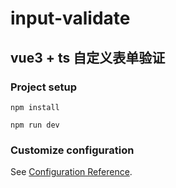 # input-validate
## vue3 + ts 自定义表单验证


### Project setup
```
npm install

npm run dev
```


### Customize configuration
See [Configuration Reference](https://cli.vuejs.org/config/).
